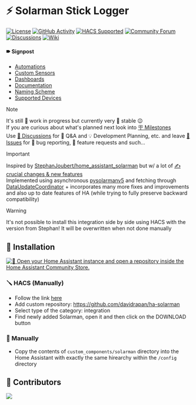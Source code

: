 # ⚡ Solarman Stick Logger

[![License](https://img.shields.io/github/license/davidrapan/ha-solarman)](LICENSE)
[![GitHub Activity](https://img.shields.io/github/commit-activity/y/davidrapan/ha-solarman?label=commits)](https://github.com/davidrapan/ha-solarman/commits/main)
[![HACS Supported](https://img.shields.io/badge/HACS-Supported-03a9f4)](https://github.com/custom-components/hacs)
[![Community Forum](https://img.shields.io/badge/community-forum-03a9f4)](https://community.home-assistant.io/t/solarman-stick-logger-by-david-rapan)
[![Discussions](https://img.shields.io/badge/discussions-orange)](https://github.com/davidrapan/ha-solarman/discussions)
[![Wiki](https://img.shields.io/badge/wiki-8A2BE2)](https://github.com/davidrapan/ha-solarman/wiki)

#### 🠶 Signpost
- [Automations](https://github.com/davidrapan/ha-solarman/wiki/Automations)
- [Custom Sensors](https://github.com/davidrapan/ha-solarman/wiki/Custom-Sensors)
- [Dashboards](https://github.com/davidrapan/ha-solarman/wiki/Dashboards)
- [Documentation](https://github.com/davidrapan/ha-solarman/wiki/Documentation)
- [Naming Scheme](https://github.com/davidrapan/ha-solarman/wiki/Naming-Scheme)
- [Supported Devices](https://github.com/davidrapan/ha-solarman/wiki/Supported-Devices)

> [!NOTE]  
> It's still 🚧 work in progress but currently very 🐎 stable 😉  
> If you are curious about what's planned next look into [🪧 Milestones](https://github.com/davidrapan/ha-solarman/milestones)  
> Use [💬 Discussions](https://github.com/davidrapan/ha-solarman/discussions) for 🙏 Q&A and 💡 Development Planning, etc. and leave [🚩 Issues](https://github.com/davidrapan/ha-solarman/issues) for 🐞 bug reporting, 🎁 feature requests and such...

> [!IMPORTANT]  
> Inspired by [StephanJoubert/home_assistant_solarman](https://github.com/StephanJoubert/home_assistant_solarman) but w/ a lot of [✍ crucial changes & new features](https://github.com/davidrapan/ha-solarman/wiki#-changes)  
> Implemented using asynchronous [pysolarmanv5](https://github.com/jmccrohan/pysolarmanv5) and fetching through [DataUpdateCoordinator](https://developers.home-assistant.io/docs/integration_fetching_data/) + incorporates many more fixes and improvements and also up to date features of HA (while trying to fully preserve backward compatibility)

> [!WARNING]  
> It's not possible to install this integration side by side using HACS with the version from Stephan! It will be overwritten when not done manually  

## 🔨 Installation

[![🔌 Open your Home Assistant instance and open a repository inside the Home Assistant Community Store.](https://my.home-assistant.io/badges/hacs_repository.svg)](https://my.home-assistant.io/redirect/hacs_repository/?owner=davidrapan&repository=ha-solarman&category=integration)

### 🪛 HACS (Manually)
- Follow the link [here](https://hacs.xyz/docs/faq/custom_repositories/)
- Add custom repository: https://github.com/davidrapan/ha-solarman
- Select type of the category: integration
- Find newly added Solarman, open it and then click on the DOWNLOAD button

### 🔧 Manually
- Copy the contents of `custom_components/solarman` directory into the Home Assistant with exactly the same hirearchy within the `/config` directory

## 👤 Contributors
<a href="https://github.com/davidrapan/ha-solarman/graphs/contributors">
  <img src="https://contrib.rocks/image?repo=davidrapan/ha-solarman" />
</a>
